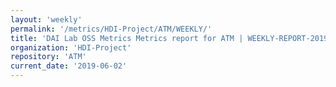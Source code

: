 ```yaml
---
layout: 'weekly'
permalink: '/metrics/HDI-Project/ATM/WEEKLY/'
title: 'DAI Lab OSS Metrics Metrics report for ATM | WEEKLY-REPORT-2019-06-02'
organization: 'HDI-Project'
repository: 'ATM'
current_date: '2019-06-02'
---
```

